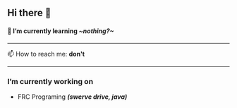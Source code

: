 ## Hi there 👋
#### 🌱 I’m currently learning *\~nothing?\~*
---

📫 How to reach me: __don't__

---
### I’m currently working on 
- FRC Programing ***(swerve drive, java)***

<!--
**Mr-Waffles/Mr-Waffles** is a ✨ _special_ ✨ repository because its `README.md` (this file) appears on your GitHub profile.

Here are some ideas to get you started:

- 🔭 I’m currently working on ...
- 🌱 I’m currently learning ...
- 👯 I’m looking to collaborate on ...
- 🤔 I’m looking for help with ...
- 💬 Ask me about ...
- 📫 How to reach me: ...
- 😄 Pronouns: ...
- ⚡ Fun fact: ...
-->
